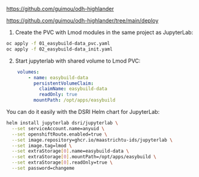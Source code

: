 https://github.com/guimou/odh-highlander

https://github.com/guimou/odh-highlander/tree/main/deploy

1. Create the PVC with Lmod modules in the same project as JupyterLab:


```bash
oc apply -f 01_easybuild-data_pvc.yaml
oc apply -f 02_easybuild-data_init.yaml
```

2. Start jupyterlab with shared volume to Lmod PVC:

```yaml
    volumes:
        - name: easybuild-data
          persistentVolumeClaim:
            claimName: easybuild-data
            readOnly: true
          mountPath: /opt/apps/easybuild
```

You can do it easily with the DSRI Helm chart for JupyterLab:

```bash
helm install jupyterlab dsri/jupyterlab \
  --set serviceAccount.name=anyuid \
  --set openshiftRoute.enabled=true \
  --set image.repository=ghcr.io/maastrichtu-ids/jupyterlab \
  --set image.tag=lmod \
  --set extraStorage[0].name=easybuild-data \
  --set extraStorage[0].mountPath=/opt/apps/easybuild \
  --set extraStorage[0].readOnly=true \
  --set password=changeme
```